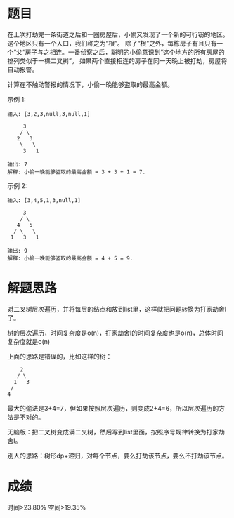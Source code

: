 # 题目
在上次打劫完一条街道之后和一圈房屋后，小偷又发现了一个新的可行窃的地区。这个地区只有一个入口，我们称之为“根”。 除了“根”之外，每栋房子有且只有一个“父“房子与之相连。一番侦察之后，聪明的小偷意识到“这个地方的所有房屋的排列类似于一棵二叉树”。 如果两个直接相连的房子在同一天晚上被打劫，房屋将自动报警。

计算在不触动警报的情况下，小偷一晚能够盗取的最高金额。

示例 1:

    输入: [3,2,3,null,3,null,1]
    
         3
        / \
       2   3
        \   \ 
         3   1
    
    输出: 7 
    解释: 小偷一晚能够盗取的最高金额 = 3 + 3 + 1 = 7.
示例 2:

    输入: [3,4,5,1,3,null,1]
    
         3
        / \
       4   5
      / \   \ 
     1   3   1
    
    输出: 9
    解释: 小偷一晚能够盗取的最高金额 = 4 + 5 = 9.

# 解题思路
对二叉树层次遍历，并将每层的结点和放到list里，这样就把问题转换为打家劫舍I了。

树的层次遍历，时间复杂度是o(n)，打家劫舍I的时间复杂度也是o(n)，总体时间复杂度就是o(n)

上面的思路是错误的，比如这样的树：

        2
       / \
      1   3
     /
    4
最大的偷法是3+4=7，但如果按照层次遍历，则变成2+4=6，所以层次遍历的方法是不对的。

无脑版：把二叉树变成满二叉树，然后写到list里面，按照序号规律转换为打家劫舍I。

别人的思路：树形dp+递归，对每个节点，要么打劫该节点，要么不打劫该节点。
# 成绩
时间>23.80%
空间>19.35%
